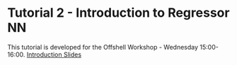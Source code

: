 # Tutorial 2 - Introduction to Regressor NN
This tutorial is developed for the Offshell Workshop - Wednesday 15:00-16:00.
[Introduction Slides](https://indico.cern.ch/event/1375252/timetable/#13-machine-learning)




